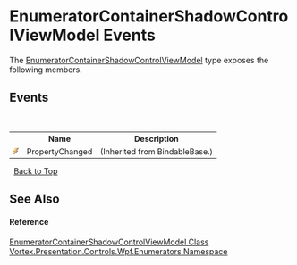# EnumeratorContainerShadowControlViewModel Events
 

The <a href="T_Vortex_Presentation_Controls_Wpf_Enumerators_EnumeratorContainerShadowControlViewModel.md">EnumeratorContainerShadowControlViewModel</a> type exposes the following members.


## Events
&nbsp;<table><tr><th></th><th>Name</th><th>Description</th></tr><tr><td>![Public event](media/pubevent.gif "Public event")</td><td>PropertyChanged</td><td> (Inherited from BindableBase.)</td></tr></table>&nbsp;
<a href="#enumeratorcontainershadowcontrolviewmodel-events">Back to Top</a>

## See Also


#### Reference
<a href="T_Vortex_Presentation_Controls_Wpf_Enumerators_EnumeratorContainerShadowControlViewModel.md">EnumeratorContainerShadowControlViewModel Class</a><br /><a href="N_Vortex_Presentation_Controls_Wpf_Enumerators.md">Vortex.Presentation.Controls.Wpf.Enumerators Namespace</a><br />